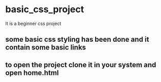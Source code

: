 # basic_css_project
It is a beginner css project
## some basic css styling has been done and it contain some basic links
## to open the project clone it in your system and open home.html

